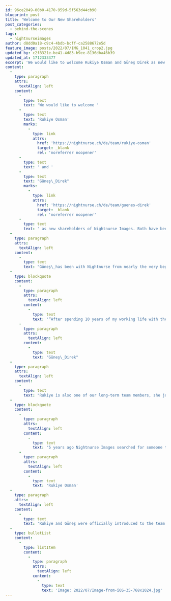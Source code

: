 ```yaml
---
id: 96ce2049-00b0-4170-959d-5f563d44cb90
blueprint: post
title: 'Welcome to Our New Shareholders'
post_categories:
  - behind-the-scenes
tags:
  - nightnurseimages
author: d8dd0a18-c9c4-4bdb-bcff-ca2588672e5d
feature_image: posts/2022/07/IMG_1041_crop2.jpg
updated_by: c2f8321e-be41-4d83-b9ee-8136dba46b39
updated_at: 1712333377
excerpt: 'We would like to welcome Rukiye Osman and Güneş Direk as new shareholders of Nightnurse Images.'
content:
  -
    type: paragraph
    attrs:
      textAlign: left
    content:
      -
        type: text
        text: 'We would like to welcome '
      -
        type: text
        text: 'Rukiye Osman'
        marks:
          -
            type: link
            attrs:
              href: 'https://nightnurse.ch/de/team/rukiye-osman'
              target: _blank
              rel: 'noreferrer noopener'
      -
        type: text
        text: ' and '
      -
        type: text
        text: "Güneş\_Direk"
        marks:
          -
            type: link
            attrs:
              href: 'https://nightnurse.ch/de/team/guenes-direk'
              target: _blank
              rel: 'noreferrer noopener'
      -
        type: text
        text: ' as new shareholders of Nightnurse Images. Both have been with the company for many years.'
  -
    type: paragraph
    attrs:
      textAlign: left
    content:
      -
        type: text
        text: "Güneş\_has been with Nightnurse from nearly the very beginning of the company, supporting the organisation for better or worse in many areas, including and especially during our transition to self-organisation. He has acquired many roles in the process, which now also includes the Shareholder role."
  -
    type: blockquote
    content:
      -
        type: paragraph
        attrs:
          textAlign: left
        content:
          -
            type: text
            text: '“After spending 10 years of my working life with these beautiful people, in an organization that consistently tries to put culture and people first, it was no question for me to own a part of it as soon as I can. I do believe that organisations thrive with self-determination not only in the structure but in ownership as well. I hope that the diversity on the board just like in our team will bring brighter futures for all.”'
      -
        type: paragraph
        attrs:
          textAlign: left
        content:
          -
            type: text
            text: "Güneş\_Direk"
  -
    type: paragraph
    attrs:
      textAlign: left
    content:
      -
        type: text
        text: "Rukiye is also one of our long-term team members, she joined 5 years ago, when the company had just moved to its current location in\_Kreis\_5 at Limmatstrasse 291.\_After the birth of her first child, Rukiye decided to be more mommy than an Architect but still wanted to stay connected with the sector. Regarding her background in economics, she applied for the position of maternity cover as\_Assistant Administration, a position advertised with the name \"Mission\". Rukiye got the job and was quickly asked to\_join permanent as Assistant to the Board. At this time the founders were building up for switching to Holacracy, which happened shortly after. However, this shift meant that Rukiye \"lost\" her role as Assistant to the Board, due to the structure of Holacracy, where there is no board in the traditional sense. Instead, she became our HR specialist and now she is also our new shareholder:"
  -
    type: blockquote
    content:
      -
        type: paragraph
        attrs:
          textAlign: left
        content:
          -
            type: text
            text: "5 years ago Nightnurse Images searched for someone to take over the \"Mission\". After being a part of this wonderful human-friendly team,\_where I was\_always\_appreciated, I believe the \"Mission\" is still not completed. I know the huge steps (technical and organizational), we as an organisation, have taken in the last 5 years, and I believe in the potential we have for the future."
      -
        type: paragraph
        attrs:
          textAlign: left
        content:
          -
            type: text
            text: 'Rukiye Osman'
  -
    type: paragraph
    attrs:
      textAlign: left
    content:
      -
        type: text
        text: 'Rukiye and Güneş were officially introduced to the team as new shareholders on the 12-year birthday of the company the 08.07.22.'
  -
    type: bulletList
    content:
      -
        type: listItem
        content:
          -
            type: paragraph
            attrs:
              textAlign: left
            content:
              -
                type: text
                text: 'Image: 2022/07/Image-from-iOS-35-768x1024.jpg'
---
```


